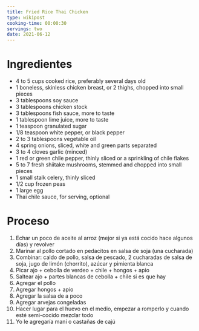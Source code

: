 ```yaml
---
title: Fried Rice Thai Chicken
type: wikipost
cooking-time: 00:00:30
servings: two 
date: 2021-06-12
---
```


# Ingredientes

- 4 to 5 cups cooked rice, preferably several days old
- 1 boneless, skinless chicken breast, or 2 thighs, chopped into small pieces
- 3 tablespoons soy sauce
- 3 tablespoons chicken stock
- 3 tablespoons fish sauce, more to taste
- 1 tablespoon lime juice, more to taste
- 1 teaspoon granulated sugar
- 1/8 teaspoon white pepper, or black pepper
- 2 to 3 tablespoons vegetable oil
- 4 spring onions, sliced, white and green parts separated
- 3 to 4 cloves garlic (minced)
- 1 red or green chile pepper, thinly sliced or a sprinkling of chile flakes
- 5 to 7 fresh shiitake mushrooms, stemmed and chopped into small pieces
- 1 small stalk celery, thinly sliced
- 1/2 cup frozen peas
- 1 large egg
- Thai chile sauce, for serving, optional

# Proceso 

1. Echar un poco de aceite al arroz (mejor si ya está cocido hace algunos días) y revolver 
2. Marinar al pollo cortado en pedacitos en salsa de soja (una cucharada)
3. Combinar: caldo de pollo, salsa de pescado, 2 cucharadas de salsa de soja, jugo de limón (chorrito), azúcar y pimienta blanca 
4. Picar ajo + cebolla de verdeo + chile + hongos + apio
4. Saltear ajo + partes blancas de cebolla + chile si es que hay 
5. Agregar el pollo 
6. Agregar hongos + apio 
7. Agregar la salsa de a poco 
8. Agregar arvejas congeladas 
9. Hacer lugar para el huevo en el medio, empezar a romperlo y cuando esté semi-cocido mezclar todo
10. Yo le agregaría maní o castañas de cajú

